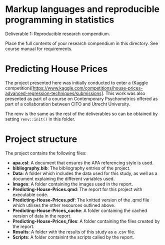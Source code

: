 # Markup languages and reproducible programming in statistics

Deliverable 1: Reproducible research compendium.

Place the full contents of your research compendium in this directory. See course manual for requirements.

# Predicting House Prices

The project presented here was initially conducted to enter a (Kaggle competition)[https://www.kaggle.com/competitions/house-prices-advanced-regression-techniques/submissions]. This work was also presented as part of a course on Contemporary Psychometrics offered as part of a collaboration between CITO and Utrecht University.

The renv is the same as the rest of the deliverables so can be obtained by setting `renv::init()` in this folder.

# Project structure

The project contains the following files:

- **apa.csl**: A document that ensures the APA referencing style is used.
- **bibliography.bib**: The bibliography entries of the project.
- **Data**: A folder which includes the data used for this study, as well as a document explaining the different variables used.
- **Images**: A folder containing the images used in the report.
- **Predicting-House-Prices.qmd**: The report for this project with executable code.
- **Predicting-House-Prices.pdf**: The knitted version of the .qmd file which utilises the other resources outlined above.
- **Predicting-House-Prices_cache**: A folder containing the cached version of data in the report.
- **Predicting-House-Prices_files**: A folder containing the files created by the report.
- **Results**: A folder with the results of this study as a .csv file.
- **Scripts**: A folder containint the scripts called by the report.
